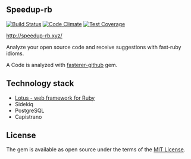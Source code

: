 ## Speedup-rb

[![Build Status](https://travis-ci.org/caspg/speedup-rb.svg)](https://travis-ci.org/caspg/speedup-rb)
[![Code Climate](https://codeclimate.com/github/caspg/speedup-rb/badges/gpa.svg)](https://codeclimate.com/github/caspg/speedup-rb)
[![Test Coverage](https://codeclimate.com/github/caspg/speedup-rb/badges/coverage.svg)](https://codeclimate.com/github/caspg/speedup-rb/coverage)

http://speedup-rb.xyz/

Analyze your open source code and receive suggestions with fast‑ruby idioms.

A Code is analyzed with [fasterer-github](https://github.com/caspg/fasterer-github) gem.


## Technology stack
- [Lotus - web framework for Ruby](http://lotusrb.org/)
- Sidekiq
- PostgreSQL
- Capistrano

## License
The gem is available as open source under the terms of the [MIT License](http://opensource.org/licenses/MIT).
